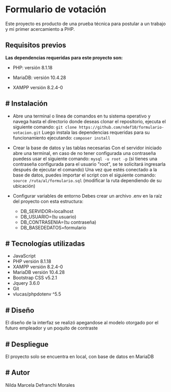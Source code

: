 # **Formulario de votación**

Este proyecto es producto de una prueba técnica para postular a un trabajo y mi primer acercamiento a PHP. 

## **Requisitos previos**

__Las dependencias requeridas para este proyecto son:__

- PHP: versión 8.1.18 

- MariaDB: versión 10.4.28

- XAMPP versión 8.2.4-0 

## # Instalación

- Abre una terminal o línea de comandos en tu sistema operativo y navega hasta el directorio donde deseas clonar el repositorio, ejecuta el siguiente comando: `git clone https://github.com/ndef10/formulario-votacion.git`
Luego instala las dependencias requeridas para su funcionamiento ejecutando: `composer install`

-  Crear la base de datos y las tablas necesarias
Con el servidor iniciado abre una terminal, en caso de no tener configurada una contraseña puedess usar el siguiente comando: `mysql -u root -p` (si tienes una contraseña configurada para el usuario "root", se te solicitará ingresarla después de ejecutar el comando)
Una vez que estés conectado a la base de datos, puedes importar el script con el siguiente comando: `source /ruta/al/formulario.sql`
    (modificar la ruta dependiendo de su ubicación)


- Configurar variables de entorno
Debes crear un archivo .env en la raíz del proyecto con esta estructura:    

    - DB_SERVIDOR=localhost
    - DB_USUARIO=(tu usuario)
    - DB_CONTRASENIA=(tu contraseña)
    - DB_BASEDEDATOS=formulario



## # Tecnologías utilizadas

- JavaScript
- PHP versión 8.1.18
- XAMPP versión 8.2.4-0
- MariaDB versión 10.4.28
- Bootstrap CSS v5.2.1
- Jquery 3.6.0 
- Git
- vlucas/phpdotenv ^5.5

## # Diseño

El diseño de la interfaz se realizó apegandose al modelo otorgado por el futuro empleador y un poquito de contraste


## # Despliegue

El proyecto solo se encuentra en local, con base de datos en MariaDB


## # Autor

Nilda Marcela Defranchi Morales
